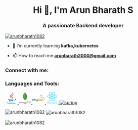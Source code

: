<h1 align="center">Hi 👋, I'm Arun Bharath S</h1>
<h3 align="center">A passionate Backend developer</h3>

<p align="left"> <a href="https://github.com/ryo-ma/github-profile-trophy"><img src="https://github-profile-trophy.vercel.app/?username=arunbharath1082" alt="arunbharath1082" /></a> </p>

- 🌱 I’m currently learning **kafka,kubernetes**

- 📫 How to reach me **arunbarath2000@gmail.com**

<h3 align="left">Connect with me:</h3>
<p align="left">
</p>

<h3 align="left">Languages and Tools:</h3>
<p align="left"> <a href="https://www.java.com" target="_blank" rel="noreferrer"> <img src="https://raw.githubusercontent.com/devicons/devicon/master/icons/java/java-original.svg" alt="java" width="40" height="40"/> </a> <a href="https://www.mongodb.com/" target="_blank" rel="noreferrer"> <img src="https://raw.githubusercontent.com/devicons/devicon/master/icons/mongodb/mongodb-original-wordmark.svg" alt="mongodb" width="40" height="40"/> </a> <a href="https://www.mysql.com/" target="_blank" rel="noreferrer"> <img src="https://raw.githubusercontent.com/devicons/devicon/master/icons/mysql/mysql-original-wordmark.svg" alt="mysql" width="40" height="40"/> </a> <a href="https://reactjs.org/" target="_blank" rel="noreferrer"> <img src="https://raw.githubusercontent.com/devicons/devicon/master/icons/react/react-original-wordmark.svg" alt="react" width="40" height="40"/> </a> <a href="https://spring.io/" target="_blank" rel="noreferrer"> <img src="https://www.vectorlogo.zone/logos/springio/springio-icon.svg" alt="spring" width="40" height="40"/> </a> </p>

<p><img align="left" src="https://github-readme-stats.vercel.app/api/top-langs?username=arunbharath1082&show_icons=true&locale=en&layout=compact" alt="arunbharath1082" /></p>

<p>&nbsp;<img align="center" src="https://github-readme-stats.vercel.app/api?username=arunbharath1082&show_icons=true&locale=en" alt="arunbharath1082" /></p>

<p><img align="center" src="https://github-readme-streak-stats.herokuapp.com/?user=arunbharath1082&" alt="arunbharath1082" /></p>
